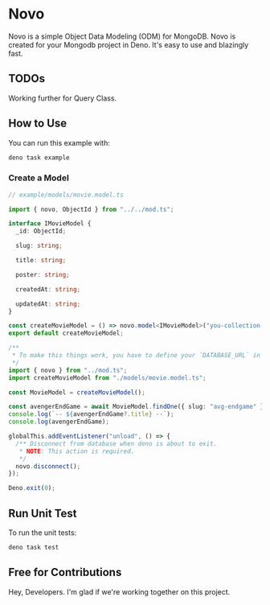 # Novo

Novo is a simple Object Data Modeling (ODM) for MongoDB. Novo is created for
your Mongodb project in Deno. It's easy to use and blazingly fast.

## TODOs

Working further for Query Class.

## How to Use

You can run this example with:

```bash
deno task example
```

### Create a Model
```ts
// example/models/movie.model.ts

import { novo, ObjectId } from "../../mod.ts";

interface IMovieModel {
  _id: ObjectId;

  slug: string;

  title: string;

  poster: string;

  createdAt: string;

  updatedAt: string;
}

const createMovieModel = () => novo.model<IMovieModel>("you-collection-name");
export default createMovieModel;

```

```ts
/**
 * To make this things work, you have to define your `DATABASE_URL` in your .env file.
 */
import { novo } from "../mod.ts";
import createMovieModel from "./models/movie.model.ts";

const MovieModel = createMovieModel();

const avengerEndGame = await MovieModel.findOne({ slug: "avg-endgame" });
console.log(`-- ${avengerEndGame?.title} --`);
console.log(avengerEndGame);

globalThis.addEventListener("unload", () => {
  /** Disconnect from database when deno is about to exit.
   * NOTE: This action is required.
   */
  novo.disconnect();
});

Deno.exit(0);
```

## Run Unit Test
To run the unit tests:
```bash
deno task test
```

## Free for Contributions

Hey, Developers. I'm glad if we're working together on this project.
